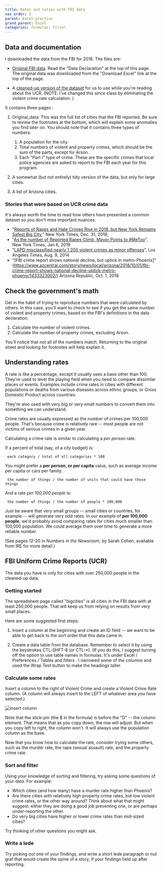 ```yaml
---
title: Rates and ratios with FBI data
nav_order: 3
parent: Excel practice
grand_parent: Excel
categories: formulas; filter
---
```


## Data and documentation

I downloaded the data from the FBI for 2016. The files are:

* [Original FBI data](hhttps://ucr.fbi.gov/crime-in-the-u.s/2016/crime-in-the-u.s.-2016/tables/table-8/table-8.xls/view). Read the "Data Declaration" at the top of this page. The original data was downloaded from the "Download Excel" link at the top of the page.

* A [cleaned-up version of the dataset]({{site.baseurl}}/assets/data/xlexamples/crime2016.xlsx) for us to use while you're reading about the UCR. (NOTE: I've changed this since class by eliminating the violent crime rate calculation. )

It contains three pages :
1. Original_data: This was the full list of cities that the FBI reported. Be sure to review the footnotes at the bottom, which will explain some anomalies you find later on.  You should note that it contains three types of numbers:
   1. A population for the city.
   2. Total numbers of violent and property crimes, which should be the sum of the parts, except for Arson.
   3. Each "Part I" type of crime. These are the specific crimes that local police agencies are asked to report to the FBI each year for this program.

2. A somewhat (but not entirely) tidy version of the data, but only for large cities.

3. A list of Arizona cities.

### Stories that were based on UCR crime data

It's always worth the time to read how others have presented a common dataset so you don't miss important nuances.

* "[Reports of Rapes and Hate Crimes Rise in 2018, but New York Remains Safest Big City](https://www.nytimes.com/2018/12/31/nyregion/crime-nyc-rapes-murders.html)," New York Times, Dec. 31, 2018;
* "[As the number of Reported Rapes Climb, Mayor Points to #MeToo](https://www.nytimes.com/2019/01/06/nyregion/rape-reports-nyc-me-too.html)", New York Times, Jan 6, 2019
* "[LAPD misclassified nearly 1,200 violent crimes as minor offenses](https://www.latimes.com/local/la-me-crimestats-lapd-20140810-story.html#page=1)", Los Angeles Times, Aug. 9, 2014
* "[FBI crime report shows national decline, but uptick in metro-Phoenix]"(https://www.azcentral.com/story/news/local/arizona/2018/10/01/fbi-crime-report-shows-national-decline-uptick-metro-phoenix/1433323002/) Arizona Republic, Oct. 1, 2018

## Check the government's math

Get in the habit of trying to reproduce numbers that were calculated by others. In this case, you'll want to check to see if you get the same number of violent and property crimes, based on the FBI's definitions in the data declaration.

1. Calculate the number of violent crimes.
2. Calculate the number of property crimes, excluding Arson.

You'll notice that not all of the numbers match. Returning to the original sheet and looking for footnotes will help explain it.

## Understanding rates

A rate is like a percentage, except it usually uses a base other than 100. They're used to level the playing field when you need to compare dissimilar places or events. Examples include crime rates in cities with different populations or deaths from various diseases across ethnic groups, or Gross Domestic Product across countries.

They're also used with very big or very small numbers to convert them into something we can understand.

Crime rates are usually expressed as the number of crimes per 100,000 people. That's because crime is relatively rare -- most people are not victims of serious crimes in a given year.

Calculating a crime rate is similar to calculating a *per person* rate.

If a percent of total (say, of a city budget) is:

     each category / total of all categories * 100

You might prefer a **per person, or per capita** value, such as average income per capita or cars per family.

     the number of things / the number of units that could have those things

And a rate *per 100,000 people* is:

     the number of things / the number of people * 100,000

Just be aware that very small groups -- small cities or countries, for example -- will generate very odd rates. In our example of **per 100,000 people**, we'd probably avoid comparing rates for cities much smaller than 100,000 population. We could average them over time to generate a more reliable number.

(See pages 12-20 in *Numbers in the Newsroom*, by Sarah Cohen, available from IRE for more detail.)

## FBI Uniform Crime Reports (UCR)

The data you have is only for cities with over 250,000 people in the cleaned-up data.

### Getting started

The spreadsheet page called "bigcities" is all cities in the FBI data with at least 250,000 people. That will keep us from relying on results from very small places.

Here are some suggested first steps:


1. Insert a column at the beginning and create an ID field -- we want to be able to get back to the sort order that this data came in.

2. Create a data table from the database. Remember to select it by using the keystrokes CTL-SHFT-8 (or CTL-*). (If you do this, I suggest turning off the option to use table names in formulas. It's under Excel / Preferences / Tables and filters . I narrowed some of the columns and used the Wrap Text button to make the headings taller.

### Calculate some rates

Insert a column to the right of Violent Crime and create a Violent Crime Rate column. (A column will always insert to the LEFT of whatever area you have selected.)

![insert column]({{site.baseurl}}/assets/images/xlcrime-insertcolumn.png)

Note that the stick-pin (the $ in the formula) is before the "D" -- the column element. That means that as you copy down, the row will adjust. But when you copy left to right, the column won't. It will always use the population column as the base.

Now that you know how to calculate the rate, consider trying some others, such as the murder rate, the rape (sexual assault) rate, and the property crime rate.

### Sort and filter

Using your knowledge of sorting and filtering, try asking some questions of your data. For example:

* Which cities (and how many) have a murder rate higher than Phoenix?
* Are there cities with relatively high property crime rates, but low violent crime rates, or the other way around? Think about what that might suggest: either they are doing a good job preventing one, or are perhaps under-reporting the other.
* Do very big cities have higher or lower crime rates than mid-sized cities?

Try thinking of other questions you might ask.

### Write a lede

Try picking out one of your findings, and write a short lede paragraph or nut graf that would create the spine of a story, if your findings held up after reporting.
